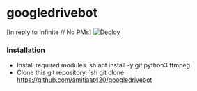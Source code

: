 # googledrivebot

[In reply to Infinite // No PMs]
[![Deploy](https://www.herokucdn.com/deploy/button.svg)](https://heroku.com/deploy?template=https://github.com/amitjaat420/googledrivebot/tree/master)

### Installation
- Install required modules.
sh
apt install -y git python3 ffmpeg
- Clone this git repository.
`sh 
git clone https://github.com/amitjaat420/googledrivebot
